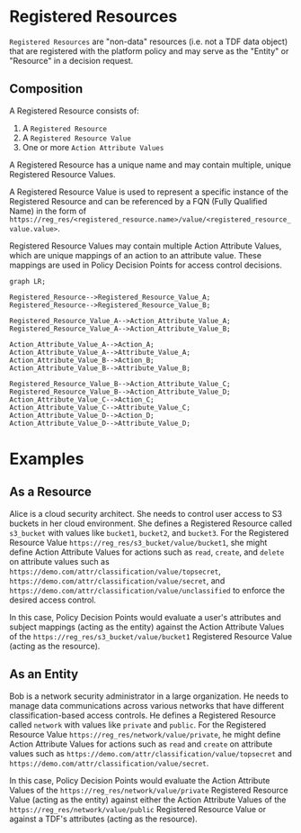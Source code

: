 # Registered Resources

`Registered Resources` are "non-data" resources (i.e. not a TDF data object) that are registered with the platform policy and may serve as the "Entity" or "Resource" in a decision request.

## Composition

A Registered Resource consists of:

1. A `Registered Resource`
2. A `Registered Resource Value`
3. One or more `Action Attribute Values`

A Registered Resource has a unique name and may contain multiple, unique Registered Resource Values. 

A Registered Resource Value is used to represent a specific instance of the Registered Resource and can be referenced by a FQN (Fully Qualified Name) in the form of `https://reg_res/<registered_resource.name>/value/<registered_resource_value.value>`.

Registered Resource Values may contain multiple Action Attribute Values, which are unique mappings of an action to an attribute value. These mappings are used in Policy Decision Points for access control decisions.

```mermaid
graph LR;

Registered_Resource-->Registered_Resource_Value_A;
Registered_Resource-->Registered_Resource_Value_B;

Registered_Resource_Value_A-->Action_Attribute_Value_A;
Registered_Resource_Value_A-->Action_Attribute_Value_B;

Action_Attribute_Value_A-->Action_A;
Action_Attribute_Value_A-->Attribute_Value_A;
Action_Attribute_Value_B-->Action_B;
Action_Attribute_Value_B-->Attribute_Value_B;

Registered_Resource_Value_B-->Action_Attribute_Value_C;
Registered_Resource_Value_B-->Action_Attribute_Value_D;
Action_Attribute_Value_C-->Action_C;
Action_Attribute_Value_C-->Attribute_Value_C;
Action_Attribute_Value_D-->Action_D;
Action_Attribute_Value_D-->Attribute_Value_D;

```

# Examples

## As a Resource

Alice is a cloud security architect. She needs to control user access to S3 buckets in her cloud environment. She defines a Registered Resource called `s3_bucket` with values like `bucket1`, `bucket2`, and `bucket3`. For the Registered Resource Value `https://reg_res/s3_bucket/value/bucket1`, she might define Action Attribute Values for actions such as `read`, `create`, and `delete` on attribute values such as `https://demo.com/attr/classification/value/topsecret`, `https://demo.com/attr/classification/value/secret`, and `https://demo.com/attr/classification/value/unclassified` to enforce the desired access control.

In this case, Policy Decision Points would evaluate a user's attributes and subject mappings (acting as the entity) against the Action Attribute Values of the `https://reg_res/s3_bucket/value/bucket1` Registered Resource Value (acting as the resource).

## As an Entity

Bob is a network security administrator in a large organization. He needs to manage data communications across various networks that have different classification-based access controls. He defines a Registered Resource called `network` with values like `private` and `public`. For the Registered Resource Value `https://reg_res/network/value/private`, he might define Action Attribute Values for actions such as `read` and `create` on attribute values such as `https://demo.com/attr/classification/value/topsecret` and `https://demo.com/attr/classification/value/secret`.

In this case, Policy Decision Points would evaluate the Action Attribute Values of the `https://reg_res/network/value/private` Registered Resource Value (acting as the entity) against either the Action Attribute Values of the `https://reg_res/network/value/public` Registered Resource Value or against a TDF's attributes (acting as the resource).

